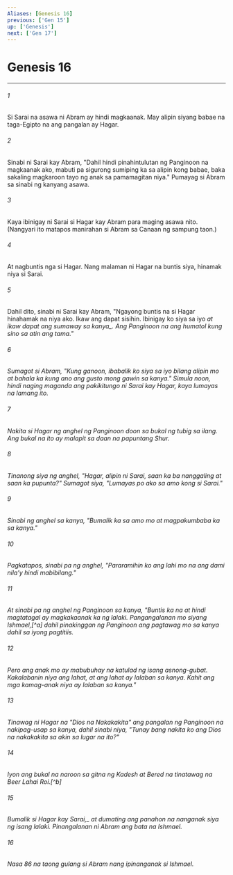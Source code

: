 ```yaml
---
Aliases: [Genesis 16]
previous: ['Gen 15']
up: ['Genesis']
next: ['Gen 17']
---
```

# Genesis 16

***






















###### 1 










Si Sarai na asawa ni Abram ay hindi magkaanak. May alipin siyang babae na taga-Egipto na ang pangalan ay Hagar. 





















###### 2 










Sinabi ni Sarai kay Abram, "Dahil hindi pinahintulutan ng Panginoon na magkaanak ako, mabuti pa sigurong sumiping ka sa alipin kong babae, baka sakaling magkaroon tayo ng anak sa pamamagitan niya." Pumayag si Abram sa sinabi ng kanyang asawa. 





















###### 3 










Kaya ibinigay ni Sarai si Hagar kay Abram para maging asawa nito. (Nangyari ito matapos manirahan si Abram sa Canaan ng sampung taon.) 





















###### 4 










At nagbuntis nga si Hagar. Nang malaman ni Hagar na buntis siya, hinamak niya si Sarai. 





















###### 5 










Dahil dito, sinabi ni Sarai kay Abram, "Ngayong buntis na si Hagar hinahamak na niya ako. Ikaw ang dapat sisihin. Ibinigay ko siya sa iyo <i class="trans-change">at ikaw dapat ang sumaway sa kanya_. Ang Panginoon na ang humatol kung sino sa atin ang tama." 





















###### 6 










Sumagot si Abram, "Kung ganoon, ibabalik ko siya sa iyo bilang alipin mo at bahala ka kung ano ang gusto mong gawin sa kanya." Simula noon, hindi naging maganda ang pakikitungo ni Sarai kay Hagar, kaya lumayas na lamang ito. 





















###### 7 










Nakita si Hagar ng anghel ng Panginoon doon sa bukal ng tubig sa ilang. Ang bukal na ito ay malapit sa daan na papuntang Shur. 





















###### 8 










Tinanong siya ng anghel, "Hagar, alipin ni Sarai, saan ka ba nanggaling at saan ka pupunta?" Sumagot siya, "Lumayas po ako sa amo kong si Sarai." 





















###### 9 










Sinabi ng anghel sa kanya, "Bumalik ka sa amo mo at magpakumbaba ka sa kanya." 





















###### 10 










Pagkatapos, sinabi pa ng anghel, "Pararamihin ko ang lahi mo na ang dami nilaʼy hindi mabibilang." 





















###### 11 










At sinabi pa ng anghel ng Panginoon sa kanya, "Buntis ka na at hindi magtatagal ay magkakaanak ka ng lalaki. Pangangalanan mo siyang Ishmael,[^a] dahil pinakinggan ng Panginoon ang pagtawag mo sa kanya dahil sa iyong pagtitiis. 





















###### 12 










Pero ang anak mo ay mabubuhay na katulad ng isang asnong-gubat. Kakalabanin niya ang lahat, at ang lahat ay lalaban sa kanya. Kahit ang mga kamag-anak niya ay lalaban sa kanya." 





















###### 13 










Tinawag ni Hagar na "Dios na Nakakakita" ang pangalan ng Panginoon na nakipag-usap sa kanya, dahil sinabi niya, "Tunay bang nakita ko ang Dios na nakakakita sa akin sa lugar na ito?" 





















###### 14 










Iyon ang bukal na naroon sa gitna ng Kadesh at Bered na tinatawag na Beer Lahai Roi.[^b] 





















###### 15 










<i class="trans-change">Bumalik si Hagar kay Sarai,_ at dumating ang panahon na nanganak siya ng isang lalaki. Pinangalanan ni Abram ang bata na Ishmael. 





















###### 16 










Nasa 86 na taong gulang si Abram nang ipinanganak si Ishmael.
